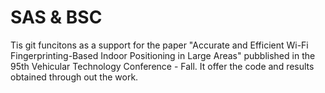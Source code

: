 # SAS & BSC
Tis git funcitons as a support for the paper "Accurate and Efficient Wi-Fi Fingerprinting-Based
Indoor Positioning in Large Areas" pubblished in the 95th Vehicular Technology Conference - Fall.
It offer the code and results obtained through out the work.
